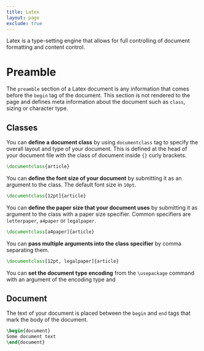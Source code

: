 ```yaml
---
title: Latex
layout: page
exclude: true
---
```

Latex is a type-setting engine that allows for full controlling of document formatting and content control.

# Preamble
The `preamble` section of a Latex document is any information that comes before the `begin` tag of the document. This section is not rendered to the page and defines meta information about the document such as `class`, sizing or character type.

## Classes

You can **define a document class** by using `documentclass` tag to specify the overall layout and type of your document. This is defined at the head of your document file with the class of document inside `{}` curly brackets.
```latex
\documentclass{article}
```

You can **define the font size of your document** by submitting it as an argument to the class. The default font size in `10pt`.
```latex
\documentclass[12pt]{article}
```

You can **define the paper size that your document uses** by submitting it as argument to the class with a paper size specifier. Common specifiers are `letterpaper`, `a4paper` or `legalpaper`.
```latex
\documentclass[a4paper]{article}
```

You can **pass multiple arguments into the class specifier** by comma separating them.
```latex
\documentclass[12pt, legalpaper]{article}
```

You can **set the document type encoding** from the `\usepackage` command with an argument of the encoding type and 

## Document

The text of your document is placed between the `begin` and `end` tags that mark the body of the document.
```latex
\begin{document}
Some document text
\end{document}
```
<!--stackedit_data:
eyJoaXN0b3J5IjpbLTIyNzE5NTI4Nyw1Mjg2MDY0MDVdfQ==
-->